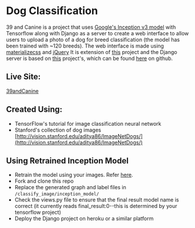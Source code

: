# Dog Classification
39 and Canine is a project that uses [Google's Inception v3 model](https://storage.googleapis.com/download.tensorflow.org/models/inception_dec_2015.zip) with Tensorflow along with Django as a server to create a web interface to allow users to upload a photo of a dog for breed classification (the model has been trained with ~120 breeds).
The web interface is made using [materializecss](http://materializecss.com/) and [jQuery](https://jquery.com/)
It is extension of [this](https://github.com/DeepBlueCitzenService/Tensorflow-Server) project and the Django server is based on [this](http://tf-classify.herokuapp.com/classify_image/classify/) project's, which can be found [here]() on github.

## Live Site:
[39andCanine](http://thirty9andcanine.herokuapp.com/)

## Created Using:
* TensorFlow's tutorial for image classification neural network
* Stanford's collection of dog images [http://vision.stanford.edu/aditya86/ImageNetDogs/](http://vision.stanford.edu/aditya86/ImageNetDogs/)

## Using Retrained Inception Model
* Retrain the model using your images. Refer [here](https://www.tensorflow.org/tutorials/image_retraining).
* Fork and clone this repo
* Replace the generated graph and label files in `/classify_image/inception_model/`
* Check the views.py file to ensure that the final result model name is correct (it currently reads final_result:0--this is determined by your tensorflow project)
* Deploy the Django project on heroku or a similar platform
